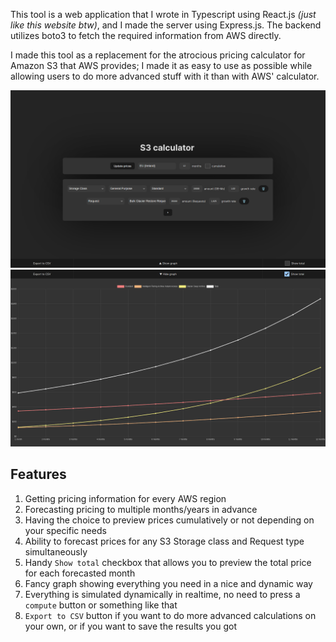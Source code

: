 This tool is a web application that I wrote in Typescript using React.js *(just like this website btw)*, and I made the server using Express.js. The backend utilizes boto3 to fetch the required information from AWS directly.

I made this tool as a replacement for the atrocious pricing calculator for Amazon S3 that AWS provides; I made it as easy to use as possible while allowing users to do more advanced stuff with it than with AWS' calculator.

![image](screenshots/s3main.png)
![image](screenshots/s3graph.png)

## Features

1. Getting pricing information for every AWS region
2. Forecasting pricing to multiple months/years in advance
3. Having the choice to preview prices cumulatively or not depending on your specific needs
4. Ability to forecast prices for any S3 Storage class and Request type simultaneously
5. Handy ``Show total`` checkbox that allows you to preview the total price for each forecasted month
6. Fancy graph showing everything you need in a nice and dynamic way
7. Everything is simulated dynamically in realtime, no need to press a ``compute`` button or something like that
8. ``Export to CSV`` button if you want to do more advanced calculations on your own, or if you want to save the results you got